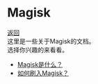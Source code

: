 # Magisk
[返回](../index.html)<br>
这里是一些关于Magisk的文档。<br>
选择你兴趣的来看看。
- [Magisk是什么？](1.md)
- [如何刷入Magisk？](2.md)
